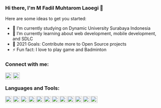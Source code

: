 ### Hi there, I'm M Fadil Muhtarom Laoegi 👋

Here are some ideas to get you started:

- 🔭 I’m currently studying on Dynamic University Surabaya Indonesia
- 🌱 I’m currently learning about web development, mobile development, and SDLC
- 🥅 2021 Goals: Contribute more to Open Source projects
- ⚡ Fun fact:  I love to play game and Badminton

### Connect with me:

<a href="https://www.linkedin.com/in/faris-rizqilail-630329194/"><img align="left" alt="Faris Rizqilail | LinkedIn" width="22px" src="https://cdn-icons-png.flaticon.com/512/174/174857.png" /></a>
<a href="https://www.instagram.com/farisqlail/"><img align="left" alt="farisqlail | Instagram" width="22px" src="https://static.cdnlogo.com/logos/i/92/instagram.svg" /></a>

<br/>

### Languages and Tools:

<img align="left" alt="html" width="22px" src="https://icon-library.com/images/html5-icon/html5-icon-13.jpg" />
<img align="left" alt="css" width="22px" src="https://cdn.iconscout.com/icon/free/png-256/css-131-722685.png" />
<img align="left" alt="javascript" width="22px" src="https://upload.wikimedia.org/wikipedia/commons/thumb/9/99/Unofficial_JavaScript_logo_2.svg/1024px-Unofficial_JavaScript_logo_2.svg.png" />
<img align="left" alt="java" width="22px" src="https://upload.wikimedia.org/wikipedia/de/e/e1/Java-Logo.svg" />
<img align="left" alt="laravel" width="22px" src="https://upload.wikimedia.org/wikipedia/commons/thumb/9/9a/Laravel.svg/1969px-Laravel.svg.png" />
<img align="left" alt="lumen" width="22px" src="https://cdn.worldvectorlogo.com/logos/lumen-1.svg" />
<img align="left" alt="git" width="22px" src="https://upload.wikimedia.org/wikipedia/commons/thumb/3/3f/Git_icon.svg/1024px-Git_icon.svg.png" />
<img align="left" alt="bootstrap" width="22px" src="https://upload.wikimedia.org/wikipedia/commons/thumb/b/b2/Bootstrap_logo.svg/1280px-Bootstrap_logo.svg.png" />
<img align="left" alt="figma" width="22px" src="https://upload.wikimedia.org/wikipedia/commons/3/33/Figma-logo.svg" />
<img align="left" alt="androidstudio" width="22px" src="https://upload.wikimedia.org/wikipedia/commons/thumb/e/e3/Android_Studio_Icon_%282014-2019%29.svg/1200px-Android_Studio_Icon_%282014-2019%29.svg.png" />
<img align="left" alt="postman" width="22px" src="https://seeklogo.com/images/P/postman-logo-F43375A2EB-seeklogo.com.png" />
<img align="left" alt="mysql" width="22px" src="https://download.logo.wine/logo/MySQL/MySQL-Logo.wine.png" />
